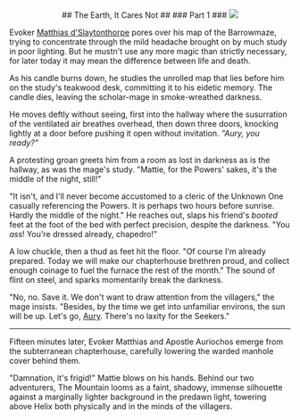 <center>
## The Earth, It Cares Not ##
### Part 1 ###
<img src="/scarlethorizons/caresNot/images/caresNot.png"></center>

Evoker <a href="/scarlethorizons/caresNot/characters/matthias_dSlaytonthorpe.pdf">Matthias d'Slaytonthorpe</a> pores over his map of the Barrowmaze, trying to concentrate through the mild headache brought on by much study in poor lighting. But he mustn't use any more magic than strictly necessary, for later today it may mean the difference between life and death.

As his candle burns down, he studies the unrolled map that lies before him on the study's teakwood desk, committing it to his eidetic memory. The candle dies, leaving the scholar-mage in smoke-wreathed darkness.

He moves deftly without seeing, first into the hallway where the susurration of the ventilated air breathes overhead, then down three doors, knocking lightly at a door before pushing it open without invitation. *"Aury, you ready?"*

A protesting groan greets him from a room as lost in darkness as is the hallway, as was the mage's study. "Mattie, for the Powers' sakes, it's the middle of the night, still!"

"It isn't, and I'll never become accustomed to a cleric of the Unknown One casually referencing the Powers. It is perhaps two hours before sunrise. Hardly the middle of the night." He reaches out, slaps his friend's *booted* feet at the foot of the bed with perfect precision, despite the darkness. "You *ass*! You're dressed already, chapedro!"

A low chuckle, then a thud as feet hit the floor. "Of course I'm already prepared. Today we will make our chapterhouse brethren proud, and collect enough coinage to fuel the furnace the rest of the month." The sound of flint on steel, and sparks momentarily break the darkness.

"No, no. Save it. We don't want to draw attention from the villagers," the mage insists. "Besides, by the time we get into unfamiliar environs, the sun will be up. Let's go, <a href="/scarlethorizons/caresNot/characters/auriochos_dRosenberger.pdf">Aury</a>. There's no laxity for the Seekers."

<hr>

Fifteen minutes later, Evoker Matthias and Apostle Auriochos emerge from the subterranean chapterhouse, carefully lowering the warded manhole cover behind them.

"Damnation, it's frigid!" Mattie blows on his hands. Behind our two adventurers, The Mountain looms as a faint, shadowy, immense silhouette against a marginally lighter background in the predawn light, towering above Helix both physically and in the minds of the villagers.